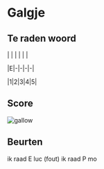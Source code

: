 # Galgje

## Te raden woord
 
| | | | | |

|E|-|-|-|-|

|1|2|3|4|5|

## Score
![gallow](./images/2.png)

## Beurten
ik raad E luc (fout)
ik raad P mo 
